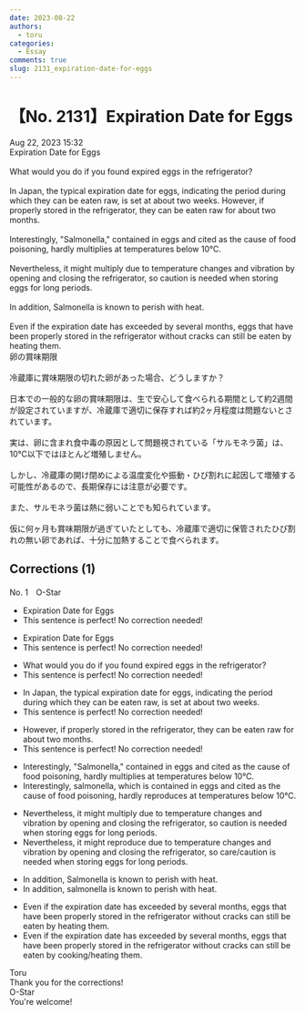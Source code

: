 ```yaml
---
date: 2023-08-22
authors:
  - toru
categories:
  - Essay
comments: true
slug: 2131_expiration-date-for-eggs
---
```


# 【No. 2131】Expiration Date for Eggs
<div class="date">Aug 22, 2023 15:32</div>
<div id="post"><div id="body_show_ori">
Expiration Date for Eggs<br/><br/>What would you do if you found expired eggs in the refrigerator?<br/><br/>In Japan, the typical expiration date for eggs, indicating the period during which they can be eaten raw, is set at about two weeks. However, if properly stored in the refrigerator, they can be eaten raw for about two months.<br/><br/>Interestingly, "Salmonella," contained in eggs and cited as the cause of food poisoning, hardly multiplies at temperatures below 10℃.<br/><br/>Nevertheless, it might multiply due to temperature changes and vibration by opening and closing the refrigerator, so caution is needed when storing eggs for long periods.<br/><br/>In addition, Salmonella is known to perish with heat.<br/><br/>Even if the expiration date has exceeded by several months, eggs that have been properly stored in the refrigerator without cracks can still be eaten by heating them.
</div></div>

<!-- more -->

<div id="post_ja"><div id="body_show_mo">
卵の賞味期限<br/><br/>冷蔵庫に賞味期限の切れた卵があった場合、どうしますか？<br/><br/>日本での一般的な卵の賞味期限は、生で安心して食べられる期間として約2週間が設定されていますが、冷蔵庫で適切に保存すれば約2ヶ月程度は問題ないとされています。<br/><br/>実は、卵に含まれ食中毒の原因として問題視されている「サルモネラ菌」は、10℃以下ではほとんど増殖しません。<br/><br/>しかし、冷蔵庫の開け閉めによる温度変化や振動・ひび割れに起因して増殖する可能性があるので、長期保存には注意が必要です。<br/><br/>また、サルモネラ菌は熱に弱いことでも知られています。<br/><br/>仮に何ヶ月も賞味期限が過ぎていたとしても、冷蔵庫で適切に保管されたひび割れの無い卵であれば、十分に加熱することで食べられます。
</div></div>

## Corrections (1)
<div id="block"><div class="first_name"> No. 1　<span class="just_name">O-Star</span></div><div id="block2">
<ul class="correction_field">
<li class="incorrect">Expiration Date for Eggs</li>
<li class="corrected perfect">This sentence is perfect! No correction needed!</li>
</ul>
<ul class="correction_field">
<li class="incorrect">Expiration Date for Eggs</li>
<li class="corrected perfect">This sentence is perfect! No correction needed!</li>
</ul>
<ul class="correction_field">
<li class="incorrect">What would you do if you found expired eggs in the refrigerator?</li>
<li class="corrected perfect">This sentence is perfect! No correction needed!</li>
</ul>
<ul class="correction_field">
<li class="incorrect">In Japan, the typical expiration date for eggs, indicating the period during which they can be eaten raw, is set at about two weeks.</li>
<li class="corrected perfect">This sentence is perfect! No correction needed!</li>
</ul>
<ul class="correction_field">
<li class="incorrect">However, if properly stored in the refrigerator, they can be eaten raw for about two months.</li>
<li class="corrected perfect">This sentence is perfect! No correction needed!</li>
</ul>
<ul class="correction_field">
<li class="incorrect">Interestingly, "Salmonella," contained in eggs and cited as the cause of food poisoning, hardly multiplies at temperatures below 10℃.</li>
<li class="corrected correct">
Interestingly,<span class="f_bold"> salmonella, which is </span>contained in eggs and cited as the cause of food poisoning, hardly <span class="f_bold">reproduces</span> at temperatures below 10℃.
</li>
</ul>
<ul class="correction_field">
<li class="incorrect">Nevertheless, it might multiply due to temperature changes and vibration by opening and closing the refrigerator, so caution is needed when storing eggs for long periods.</li>
<li class="corrected correct">
Nevertheless, it might<span class="f_bold"> reproduce</span> due to temperature changes and vibration by opening and closing the refrigerator, so <span class="f_blue">care/caution</span> is needed when storing eggs for long periods.
</li>
</ul>
<ul class="correction_field">
<li class="incorrect">In addition, Salmonella is known to perish with heat.</li>
<li class="corrected correct">
In addition, <span class="f_bold">salmonella </span>is known to perish with heat.
</li>
</ul>
<ul class="correction_field">
<li class="incorrect">Even if the expiration date has exceeded by several months, eggs that have been properly stored in the refrigerator without cracks can still be eaten by heating them.</li>
<li class="corrected correct">
Even if the expiration date has exceeded by several months, eggs that have been properly stored in the refrigerator without cracks can still be eaten by <span class="f_blue">cooking/heating </span>them.
</li>
</ul>
</div><div class="name"><span class="just_name">Toru</span><br>
Thank you for the corrections!
</div>
<div class="name"><span class="just_name">O-Star</span><br>
You're welcome!
</div>
</div>

